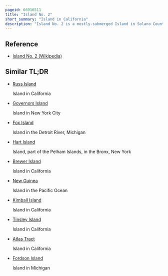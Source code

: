 ```yaml
---
pageid: 66916511
title: "Island No. 2"
short_summary: "Island in California"
description: "Island No. 2 is a mostly-submerged Island in Solano County, California. Formerly Swampland it was reclaimed into productive Farming Land and became the Subject of lengthy legal Disputes in the early 20th Century. Since then it has become again submerged and is now Part of napa-sonoma marsh Wildlife Area."
---
```


## Reference

- [Island No. 2 (Wikipedia)](https://en.wikipedia.org/?curid=66916511)

## Similar TL;DR

- [Russ Island](/tldr/en/russ-island)

  Island in California

- [Governors Island](/tldr/en/governors-island)

  Island in New York City

- [Fox Island](/tldr/en/fox-island)

  Island in the Detroit River, Michigan

- [Hart Island](/tldr/en/hart-island)

  Island, part of the Pelham Islands, in the Bronx, New York

- [Brewer Island](/tldr/en/brewer-island)

  Island in California

- [New Guinea](/tldr/en/new-guinea)

  Island in the Pacific Ocean

- [Kimball Island](/tldr/en/kimball-island)

  Island in California

- [Tinsley Island](/tldr/en/tinsley-island)

  Island in California

- [Atlas Tract](/tldr/en/atlas-tract)

  Island in California

- [Fordson Island](/tldr/en/fordson-island)

  Island in Michigan
